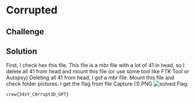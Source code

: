 # Corrupted
## Challenge
## Solution
First, I check hex this file.
This file is a mbr file with a lot of 41 in head, so I delete all 41 from head and mount this file (or use some tool like FTK Tool or Autopsy)
Deleting all 41 from head, I got a mbr file. Mount this file and check folder pictures. I get the flag from file Capture (1).PNG
![solved]()
Flag:
```
crew{34sY_C0rrupt3D_GPT}
```
